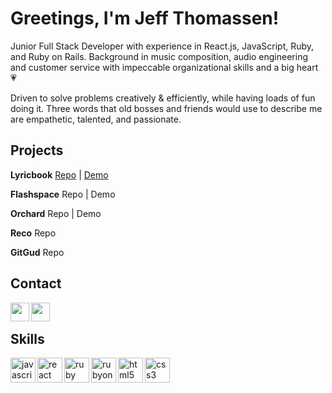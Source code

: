 # Greetings, I'm Jeff Thomassen!

Junior Full Stack Developer with experience in React.js, JavaScript, Ruby, and Ruby on Rails. Background in music composition, audio engineering and customer service with impeccable organizational skills and a big heart :heartpulse:

Driven to solve problems creatively & efficiently, while having loads of fun doing it. Three words that old bosses and friends would use to describe me are empathetic, talented, and passionate. 

## Projects

**Lyricbook** [Repo](https://github.com/jthomassen/lyricbook-frontend) | [Demo](https://www.youtube.com/watch?v=jH2jRotmVJM&t=16s&ab_channel=JeffThomassen)

**Flashspace** Repo | Demo

**Orchard** Repo | Demo

**Reco** Repo

**GitGud** Repo

## Contact

<p>
    <a href="https://www.linkedin.com/in/jeff-thomassen/" target="blank"><img align="left" src="https://cdn.jsdelivr.net/gh/devicons/devicon/icons/linkedin/linkedin-original.svg" height="30" width="30" /></a>
    <a href="https://medium.com/@jeff.thomassen/" target="blank"><img align="left" src="https://cdn.jsdelivr.net/npm/simple-icons@3.0.1/icons/medium.svg"  height="30" width="30" /></a>
</p>

<br/>

## Skills

<p align="left">
    <img src="https://cdn.jsdelivr.net/gh/devicons/devicon/icons/javascript/javascript-original.svg" alt="javascript" align="left" width="40" height="40"/>
    <img src="https://cdn.jsdelivr.net/gh/devicons/devicon/icons/react/react-original.svg" alt="react" align="left" width="40" height="40"/>
    <img src="https://cdn.jsdelivr.net/gh/devicons/devicon/icons/ruby/ruby-plain-wordmark.svg" alt="ruby" align="left" width="40" height="40"/>
    <img src="https://cdn.jsdelivr.net/gh/devicons/devicon/icons/rails/rails-plain-wordmark.svg" alt="rubyonrails" align="left" width="40" height="40"/>
    <img src="https://cdn.jsdelivr.net/gh/devicons/devicon/icons/html5/html5-plain-wordmark.svg" alt="html5" align="left" width="40" height="40"/>
    <img src="https://cdn.jsdelivr.net/gh/devicons/devicon/icons/css3/css3-plain-wordmark.svg" alt="css3" align="left" width="40" height="40"/>
</p>